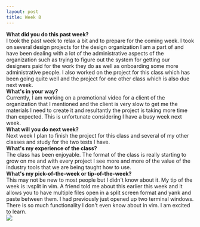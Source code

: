 ```yaml
---
layout: post
title: Week 8
---
```


<strong>What did you do this past week?</strong>
<br>
I took the past week to relax a bit and to prepare for the coming week. I took on several design projects for the design organization I am a part of and have been dealing with a lot of the administrative aspects of the organization such as trying to figure out the system for getting our designers paid for the work they do as well as onboarding some more administrative people. I also worked on the project for this class which has been going quite well and the project for one other class which is also due next week.
<br>
<strong>What's in your way?</strong>
<br>
Currently, I am working on a promotional video for a client of the organization that I mentioned and the client is very slow to get me the materials I need to create it and resultantly the project is taking more time than expected. This is unfortunate considering I have a busy week next week. 
<br>
<strong>What will you do next week?</strong>
<br>
Next week I plan to finish the project for this class and several of my other classes and study for the two tests I have. 
<br>
<strong>What's my experience of the class?</strong>
<br>
The class has been enjoyable. The format of the class is really starting to grow on me and with every project I see more and more of the value of the industry tools that we are being taught how to use. 
<br>
<strong>What's my pick-of-the-week or tip-of-the-week?</strong>
<br>
This may not be new to most people but I didn't know about it. My tip of the week is :vsplit in vim. A friend told me about this earlier this week and it allows you to have multiple files open in a split screen format and yank and paste between them. I had previously just opened up two terminal windows. There is so much functionality I don't even know about in vim. I am excited to learn. 
<br>
<img src="https://avatars0.githubusercontent.com/u/691520?v=4&u=63151621c59bfa1ec1c84b9d08aa8a3c9034b21b&s=400">
